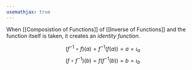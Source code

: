 ```yaml
---
usemathjax: true
---
```


When [[Composistion of Functions]] of [[Inverse of Functions]] and the function itself is taken, it creates an *identity function*.

$$(f^{-1} \circ f) (a) = f^{-1}(f(a)) = a = \iota_{a}$$
$$(f \circ f^{-1}) (b) = f(f^{-1}(b)) = b = \iota_{b}$$